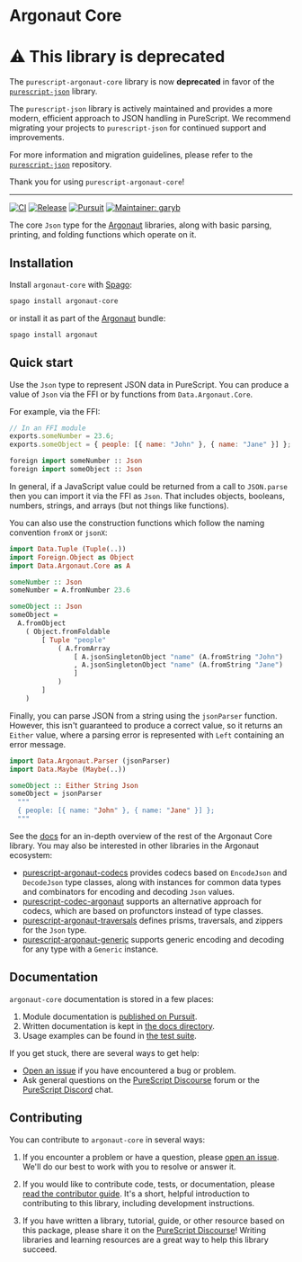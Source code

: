 # Argonaut Core

# ⚠️ This library is deprecated

The `purescript-argonaut-core` library is now **deprecated** in favor of the [`purescript-json`](https://github.com/purescript/purescript-json) library.

The `purescript-json` library is actively maintained and provides a more modern, efficient approach to JSON handling in PureScript. We recommend migrating your projects to `purescript-json` for continued support and improvements.

For more information and migration guidelines, please refer to the [`purescript-json`](https://github.com/purescript/purescript-json) repository.

Thank you for using `purescript-argonaut-core`!

-----

[![CI](https://github.com/purescript-contrib/purescript-argonaut-core/workflows/CI/badge.svg?branch=main)](https://github.com/purescript-contrib/purescript-argonaut-core/actions?query=workflow%3ACI+branch%3Amain)
[![Release](http://img.shields.io/github/release/purescript-contrib/purescript-argonaut-core.svg)](https://github.com/purescript-contrib/purescript-argonaut-core/releases)
[![Pursuit](http://pursuit.purescript.org/packages/purescript-argonaut-core/badge)](http://pursuit.purescript.org/packages/purescript-argonaut-core)
[![Maintainer: garyb](https://img.shields.io/badge/maintainer-garyb-teal.svg)](http://github.com/garyb)

The core `Json` type for the [Argonaut](https://github.com/purescript-contrib/purescript-argonaut) libraries, along with basic parsing, printing, and folding functions which operate on it.

## Installation

Install `argonaut-core` with [Spago](https://github.com/purescript/spago):

```sh
spago install argonaut-core
```

or install it as part of the [Argonaut](https://github.com/purescript-contrib/purescript-argonaut) bundle:

```sh
spago install argonaut
```

## Quick start

Use the `Json` type to represent JSON data in PureScript. You can produce a value of `Json` via the FFI or by functions from `Data.Argonaut.Core`.

For example, via the FFI:

```js
// In an FFI module
exports.someNumber = 23.6;
exports.someObject = { people: [{ name: "John" }, { name: "Jane" }] };
```

```purs
foreign import someNumber :: Json
foreign import someObject :: Json
```

In general, if a JavaScript value could be returned from a call to `JSON.parse` then you can import it via the FFI as `Json`. That includes objects, booleans, numbers, strings, and arrays (but not things like functions).

You can also use the construction functions which follow the naming convention `fromX` or `jsonX`:

```purs
import Data.Tuple (Tuple(..))
import Foreign.Object as Object
import Data.Argonaut.Core as A

someNumber :: Json
someNumber = A.fromNumber 23.6

someObject :: Json
someObject =
  A.fromObject
    ( Object.fromFoldable
        [ Tuple "people"
            ( A.fromArray
                [ A.jsonSingletonObject "name" (A.fromString "John")
                , A.jsonSingletonObject "name" (A.fromString "Jane")
                ]
            )
        ]
    )
```

Finally, you can parse JSON from a string using the `jsonParser` function. However, this isn't guaranteed to produce a correct value, so it returns an `Either` value, where a parsing error is represented with `Left` containing an error message.

```purs
import Data.Argonaut.Parser (jsonParser)
import Data.Maybe (Maybe(..))

someObject :: Either String Json
someObject = jsonParser
  """
  { people: [{ name: "John" }, { name: "Jane" }] };
  """
```

See the [docs](./docs) for an in-depth overview of the rest of the Argonaut Core library. You may also be interested in other libraries in the Argonaut ecosystem:

- [purescript-argonaut-codecs](https://github.com/purescript-contrib/purescript-argonaut-codecs) provides codecs based on `EncodeJson` and `DecodeJson` type classes, along with instances for common data types and combinators for encoding and decoding `Json` values.
- [purescript-codec-argonaut](https://github.com/garyb/purescript-codec-argonaut) supports an alternative approach for codecs, which are based on profunctors instead of type classes.
- [purescript-argonaut-traversals](https://github.com/purescript-contrib/purescript-argonaut-traversals) defines prisms, traversals, and zippers for the `Json` type.
- [purescript-argonaut-generic](https://github.com/purescript-contrib/purescript-argonaut-generic) supports generic encoding and decoding for any type with a `Generic` instance.

## Documentation

`argonaut-core` documentation is stored in a few places:

1. Module documentation is [published on Pursuit](https://pursuit.purescript.org/packages/purescript-argonaut-core).
2. Written documentation is kept in [the docs directory](./docs).
3. Usage examples can be found in [the test suite](./test).

If you get stuck, there are several ways to get help:

- [Open an issue](https://github.com/purescript-contrib/purescript-argonaut-core/issues) if you have encountered a bug or problem.
- Ask general questions on the [PureScript Discourse](https://discourse.purescript.org) forum or the [PureScript Discord](https://purescript.org/chat) chat.

## Contributing

You can contribute to `argonaut-core` in several ways:

1. If you encounter a problem or have a question, please [open an issue](https://github.com/purescript-contrib/purescript-argonaut-core/issues). We'll do our best to work with you to resolve or answer it.

2. If you would like to contribute code, tests, or documentation, please [read the contributor guide](./CONTRIBUTING.md). It's a short, helpful introduction to contributing to this library, including development instructions.

3. If you have written a library, tutorial, guide, or other resource based on this package, please share it on the [PureScript Discourse](https://discourse.purescript.org)! Writing libraries and learning resources are a great way to help this library succeed.

